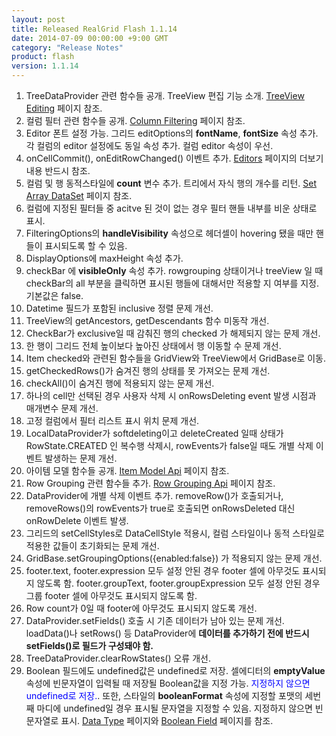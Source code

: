 ```yaml
---
layout: post
title: Released RealGrid Flash 1.1.14
date: 2014-07-09 00:00:00 +9:00 GMT
category: "Release Notes"
product: flash
version: 1.1.14
---
```



1. TreeDataProvider 관련 함수들 공개. TreeView 편집 기능 소개. [TreeView Editing](http://demo.realgrid.com/Demo/TreeEditing) 페이지 참조.
2. 컬럼 필터 관련 함수들 공개. [Column Filtering](http://demo.realgrid.com/Demo/ColumnFiltering) 페이지 참조.
3. Editor 폰트 설정 가능. 그리드 editOptions의 **fontName**, **fontSize** 속성 추가. 각 컬럼의 editor 설정에도 동일 속성 추가. 컬럼 editor 속성이 우선.
4. onCellCommit(), onEditRowChanged() 이벤트 추가. [Editors](http://demo.realgrid.com/Demo/Editors) 페이지의 더보기 내용 반드시 참조.
5. 컬럼 및 행 동적스타일에 **count** 변수 추가. 트리에서 자식 행의 개수를 리턴. [Set Array DataSet](http://demo.realgrid.com/Demo/TreeSetArrayData) 페이지 참조.
6. 컬럼에 지정된 필터들 중 acitve 된 것이 없는 경우 필터 핸들 내부를 비운 상태로 표시.
7. FilteringOptions의 **handleVisibility** 속성으로 헤더셀이 hovering 됐을 때만 핸들이 표시되도록 할 수 있음.
8. DisplayOptions에 maxHeight 속성 추가.
9. checkBar 에 **visibleOnly** 속성 추가. rowgrouping 상태이거나 treeView 일 때 checkBar의 all 부분을 클릭하면 표시된 행들에 대해서만 적용할 지 여부를 지정. 기본값은 false.
10. Datetime 필드가 포함된 inclusive 정렬 문제 개선.
11. TreeView의 getAncestors, getDescendants 함수 미동작 개선.
12. CheckBar가 exclusive일 때 감춰진 행의 checked 가 해제되지 않는 문제 개선.
13. 한 행이 그리드 전체 높이보다 높아진 상태에서 행 이동할 수 문제 개선.
14. Item checked와 관련된 함수들을 GridView와 TreeView에서 GridBase로 이동.
15. getCheckedRows()가 숨겨진 행의 상태를 못 가져오는 문제 개선.
16. checkAll()이 숨겨진 행에 적용되지 않는 문제 개선.
17. 하나의 cell만 선택된 경우 사용자 삭제 시 onRowsDeleting event 발생 시점과 매개변수 문제 개선.
18. 고정 컬럼에서 필터 리스트 표시 위치 문제 개선.
19. LocalDataProvider가 softdeleting이고 deleteCreated 일때 상태가 RowState.CREATED 인 복수행 삭제시, rowEvents가 false일 때도 개별 삭제 이벤트 발생하는 문제 개선.
20. 아이템 모델 함수들 공개. [Item Model Api](http://demo.realgrid.com/Demo/ItemModelApi) 페이지 참조.
21. Row Grouping 관련 함수들 추가. [Row Grouping Api](http://demo.realgrid.com/Demo/RowGroupingApi) 페이지 참조.
22. DataProvider에 개별 삭제 이벤트 추가. removeRow()가 호출되거나, removeRows()의 rowEvents가 true로 호출되면 onRowsDeleted 대신 onRowDelete 이벤트 발생.
23. 그리드의 setCellStyles로 DataCellStyle 적용시, 컬럼 스타일이나 동적 스타일로 적용한 값들이 초기화되는 문제 개선.
24. GridBase.setGroupingOptions({enabled:false}) 가 적용되지 않는 문제 개선.
25. footer.text, footer.expression 모두 설정 안된 경우 footer 셀에 아무것도 표시되지 않도록 함. footer.groupText, footer.groupExpression 모두 설정 안된 경우 그룹 footer 셀에 아무것도 표시되지 않도록 함.
26. Row count가 0일 때 footer에 아무것도 표시되지 않도록 개선.
27. DataProvider.setFields() 호출 시 기존 데이터가 남아 있는 문제 개선. loadData()나 setRows() 등 DataProvider에 **데이터를 추가하기 전에 반드시 setFields()로 필드가 구성돼야 함.**
28. TreeDataProvider.clearRowStates() 오류 개선.
29. Boolean 필드에도 undefined값은 undefined로 저장. 셀에디터의 **emptyValue** 속성에 빈문자열이 입력될 때 저장될 Boolean값을 지정 가능. <span style="color:blue">지정하지 않으면 undefined로 저장.</span>. 또한, 스타일의 **booleanFormat** 속성에 지정할 포맷의 세번째 마디에 undefined일 경우 표시될 문자열을 지정할 수 있음. 지정하지 않으면 빈문자열로 표시. [Data Type](http://demo.realgrid.com/Demo/DataType) 페이지와 [Boolean Field](http://demo.realgrid.com/Demo/BooleanField) 페이지를 참조.

